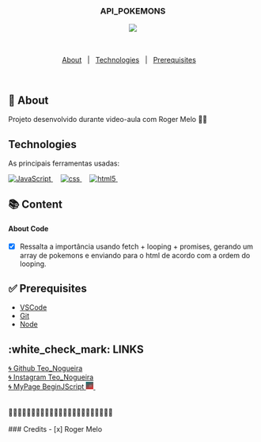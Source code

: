 <div align="center" id="top">
  <h3>API_POKEMONS</h3>
  <img height="500" src="https://github.com/TeoNogueira/Api-pokemons-project/blob/master/Api_PokeDex.gif">

  &#xa0;

</div>

<p align="center">
  <a href="#About">About</a> &#xa0; | &#xa0;
  <a href="#Technologies">Technologies</a> &#xa0; | &#xa0;
  <a href="#Prerequisites">Prerequisites</a> &#xa0;  &#xa0;

</p>

<br>

## :dart: About ##

Projeto desenvolvido durante video-aula com Roger Melo 🚀💜

## Technologies ##

As principais ferramentas usadas:

<a href="">
  <img width="50" title="JavaScript" alt="JavaScript" src="https://upload.wikimedia.org/wikipedia/commons/9/99/Unofficial_JavaScript_logo_2.svg">
</a> &#xa0; &#xa0;

<a href="">
  <img width="50" title="css" alt="css" src="https://img-premium.flaticon.com/png/512/25/25462.png?token=exp=1621274085~hmac=a7f2d6204f130c1a8f6c74d73573c9e9">
</a> &#xa0; &#xa0;

<a href="">
  <img width="50" title="html5" alt="html5" src="https://logodownload.org/wp-content/uploads/2016/10/html5-logo.png">
</a> &#xa0; &#xa0;

## 📚 Content
#### About Code

- [x] Ressalta a importância usando fetch + looping + promises, gerando um array de pokemons e enviando para o html de acordo com a ordem do looping.


## :white_check_mark: Prerequisites ##

- [VSCode](https://code.visualstudio.com/)
- [Git](https://git-scm.com)
- [Node](https://nodejs.org/en/)

 <div class="links">  
<h2>:white_check_mark: LINKS </h2>
<a href="https://github.com/TeoNogueira">🌀 Github Teo_Nogueira</a><br/>
<a href="https://instagram.com/teo_nogueira">🌀 Instagram Teo_Nogueira</a><br/>
  <a href="https://www.instagram.com/beginjscript/">🌀 MyPage BeginJScript   <a href="">
   <img width="15" title="Socket.io" alt="" src="https://github.com/TeoNogueira/Api-pokemons-project/blob/master/jsa.png">
</a> &#xa0; &#xa0;</a><br/>
  


<br/>
<br/>


</div>
<div>📌📌📌📌📌📌📌📌📌📌📌📌📌📌📌📌📌📌📌📌📌📌📌 </div>
<br/>
### Credits
- [x] Roger Melo
